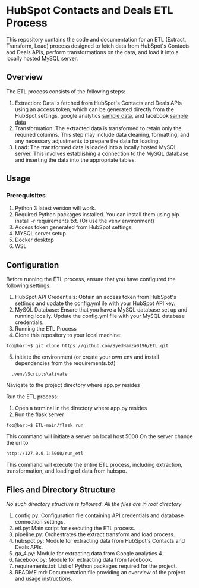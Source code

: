 # HubSpot Contacts and Deals ETL Process
This repository contains the code and documentation for an ETL (Extract, Transform, Load) process designed to fetch data from HubSpot's Contacts and Deals APIs, perform transformations on the data, and load it into a locally hosted MySQL server.

## Overview
The ETL process consists of the following steps:

1. Extraction: Data is fetched from HubSpot's Contacts and Deals APIs using an access token, which can be generated directly from the HubSpot settings, google analytics [sample data](https://developers.google.com/analytics/bigquery/web-ecommerce-demo-dataset), and facebook [sample data](https://data.world/datasets/facebook-ads)
2. Transformation: The extracted data is transformed to retain only the required columns. This step may include data cleaning, formatting, and any necessary adjustments to prepare the data for loading.
3. Load: The transformed data is loaded into a locally hosted MySQL server. This involves establishing a connection to the MySQL database and inserting the data into the appropriate tables.

## Usage
### Prerequisites
1. Python 3 latest version will work.
2. Required Python packages installed. You can install them using pip install -r requirements.txt. (Or use the venv environment)
3. Access token generated from HubSpot settings.
4. MYSQL server setup
5. Docker desktop
6. WSL
   
## Configuration
Before running the ETL process, ensure that you have configured the following settings:

1. HubSpot API Credentials: Obtain an access token from HubSpot's settings and update the config.yml ile with your HubSpot API key.
2. MySQL Database: Ensure that you have a MySQL database set up and running locally. Update the config.yml file with your MySQL database credentials.
3. Running the ETL Process
4. Clone this repository to your local machine:
```
foo@bar:~$ git clone https://github.com/SyedHamza0196/ETL.git
```
5. initiate the environment (or create your own env and install dependencies from the requirements.txt)
  ```
    .venv\Scripts\ativate
  ```
Navigate to the project directory where app.py resides

Run the ETL process:
1. Open a terminal in the directory where app.py resides
2. Run the flask server
```
foo@bar:~$ ETL-main/flask run
```
This command will initiate a server on local host 5000
On the server change the url to
```
http://127.0.0.1:5000/run_etl
```
This command will execute the entire ETL process, including extraction, transformation, and loading of data from hubspo.

## Files and Directory Structure
_No such directory structure is followed. All the files are in root directory_
1. config.py: Configuration file containing API credentials and database connection settings.
2. etl.py: Main script for executing the ETL process.
3. pipeline.py: Orchestrates the extract transform and load process.
4. hubspot.py: Module for extracting data from HubSpot's Contacts and Deals APIs.
5. ga_4.py: Module for extracting data from Google analytics 4.
6. facebook.py: Module for extracting data from facebook.
7. requirements.txt: List of Python packages required for the project.
8. README.md: Documentation file providing an overview of the project and usage instructions.
